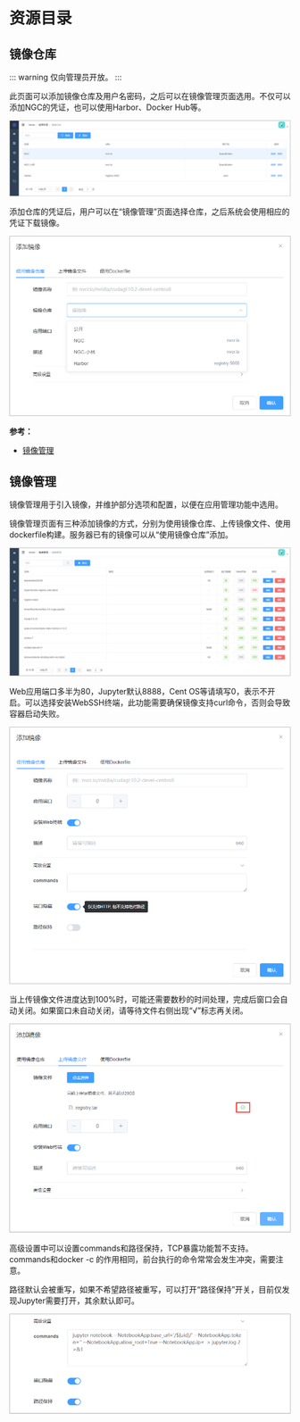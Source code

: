 # 资源目录

## 镜像仓库

::: warning
仅向管理员开放。
:::

此页面可以添加镜像仓库及用户名密码，之后可以在镜像管理页面选用。不仅可以添加NGC的凭证，也可以使用Harbor、Docker Hub等。

![registry-list.png](./img/registry-list.png)

添加仓库的凭证后，用户可以在“镜像管理”页面选择仓库，之后系统会使用相应的凭证下载镜像。

![registry-select.png](./img/registry-select.png)

**参考：**
- [镜像管理](./catalog.md#镜像管理)

## 镜像管理

镜像管理用于引入镜像，并维护部分选项和配置，以便在应用管理功能中选用。

镜像管理页面有三种添加镜像的方式，分别为使用镜像仓库、上传镜像文件、使用dockerfile构建。服务器已有的镜像可以从“使用镜像仓库”添加。

![image-list.png](./img/image-list.png)

Web应用端口多半为80，Jupyter默认8888，Cent OS等请填写0，表示不开启。可以选择安装WebSSH终端，此功能需要确保镜像支持curl命令，否则会导致容器启动失败。

![image-pull.png](./img/image-pull.png)

当上传镜像文件进度达到100%时，可能还需要数秒的时间处理，完成后窗口会自动关闭。如果窗口未自动关闭，请等待文件右侧出现“√”标志再关闭。

![image-load.png](./img/image-load.png)

高级设置中可以设置commands和路径保持，TCP暴露功能暂不支持。commands和docker -c 的作用相同，前台执行的命令常常会发生冲突，需要注意。

路径默认会被重写，如果不希望路径被重写，可以打开“路径保持”开关，目前仅发现Jupyter需要打开，其余默认即可。

![image-advance.png](./img/image-advance.png)
